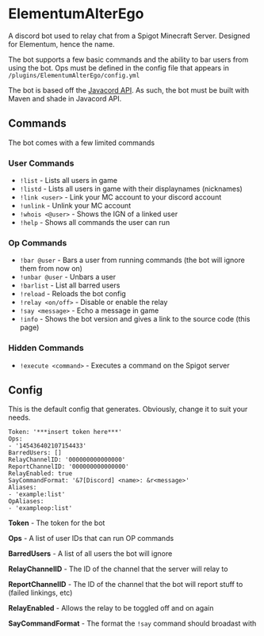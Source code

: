 # ElementumAlterEgo
A discord bot used to relay chat from a Spigot Minecraft Server. Designed for Elementum, hence the name.

The bot supports a few basic commands and the ability to bar users from using the bot. Ops must be defined in the config file that appears in `/plugins/ElementumAlterEgo/config.yml`

The bot is based off the [Javacord API](https://github.com/BtoBastian/Javacord). As such, the bot must be built with Maven and shade in Javacord API.

## Commands
The bot comes with a few limited commands

### User Commands
- `!list` - Lists all users in game
- `!listd` - Lists all users in game with their displaynames (nicknames)
- `!link <user>` - Link your MC account to your discord account
- `!unlink` - Unlink your MC account
- `!whois <@user>` - Shows the IGN of a linked user
- `!help` - Shows all commands the user can run

### Op Commands
- `!bar @user` - Bars a user from running commands (the bot will ignore them from now on)
- `!unbar @user` - Unbars a user
- `!barlist` - List all barred users
- `!reload` - Reloads the bot config
- `!relay <on/off>` - Disable or enable the relay
- `!say <message>` - Echo a message in game
- `!info` - Shows the bot version and gives a link to the source code (this page)
### Hidden Commands
- `!execute <command>` - Executes a command on the Spigot server

## Config
This is the default config that generates. Obviously, change it to suit your needs.
```
Token: '***insert token here***'
Ops:
- '145436402107154433'
BarredUsers: []
RelayChannelID: '000000000000000'
ReportChannelID: '000000000000000'
RelayEnabled: true
SayCommandFormat: '&7[Discord] <name>: &r<message>'
Aliases:
- 'example:list'
OpAliases:
- 'exampleop:list'
```
**Token** - The token for the bot

**Ops** - A list of user IDs that can run OP commands 

**BarredUsers** - A list of all users the bot will ignore

**RelayChannelID** - The ID of the channel that the server will relay to

**ReportChannelID** - The ID of the channel that the bot will report stuff to (failed linkings, etc)

**RelayEnabled** - Allows the relay to be toggled off and on again

**SayCommandFormat** - The format the `!say` command should broadast with
